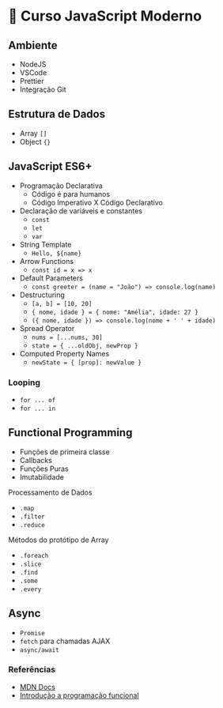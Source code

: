 # :milky_way: Curso JavaScript Moderno

## Ambiente

- NodeJS
- VSCode
- Prettier
- Integração Git

## Estrutura de Dados

- Array `[]`
- Object `{}`

## JavaScript ES6+

- Programação Declarativa
  - Código é para humanos
  - Código Imperativo X Código Declarativo
- Declaração de variáveis e constantes
  - `const`
  - `let`
  - `var`
- String Template
  - `Hello, ${name}`
- Arrow Functions
  - `const id = x => x`
- Default Parameters
  - `const greeter = (name = "João") => console.log(name)`
- Destructuring
  - `[a, b] = [10, 20]`
  - `{ nome, idade } = { nome: "Amélia", idade: 27 }`
  - `({ nome, idade }) => console.log(nome + ' ' + idade)`
- Spread Operator
  - `nums = [...nums, 30]`
  - `state = { ...oldObj, newProp }`
- Computed Property Names
  - `newState = { [prop]: newValue }`

### Looping

- `for ... of`
- `for ... in`

## Functional Programming

- Funções de primeira classe
- Callbacks
- Funções Puras
- Imutabilidade

Processamento de Dados

- `.map`
- `.filter`
- `.reduce`

Métodos do protótipo de Array

- `.foreach`
- `.slice`
- `.find`
- `.some`
- `.every`

## Async

- `Promise`
- `fetch` para chamadas AJAX
- `async/await`

### Referências

- [MDN Docs](https://developer.mozilla.org/docs/Web/JavaScript/Reference)
- [Introdução a programação funcional](https://hackernoon.com/javascript-and-functional-programming-an-introduction-286aa625e26d)
